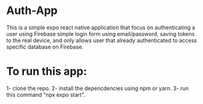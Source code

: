 # Auth-App
This is a simple expo react native application that focus on authenticating a user using Firebase simple login form using email/password, saving tokens to the real device, and only allows user that already authenticated to access specific database on Firebase.

# To run this app:
1- clone the repo.
2- install the depencdencies using npm or yarn.
3- run this command "npx expo start".

